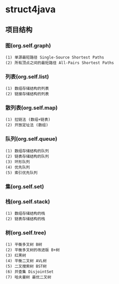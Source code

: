 # struct4java 

## 项目结构

### 图(org.self.graph)
    (1) 单源最短路径 Single-Source Shortest Paths
    (2) 所有顶点之间的最短路径 All-Pairs Shortest Paths
    
### 列表(org.self.list)
    (1) 数组存储结构的列表
    (2) 链接存储结构的列表
    
### 散列表(org.self.map)
    (1) 拉链法 (数组+链表)
    (2) 开放定址法 (数组)

### 队列(org.self.queue)
    (1) 数组存储结构的队列
    (2) 链表存储结构的队列
    (3) 环形队列
    (4) 优先队列
    (5) 索引优先队列

### 集(org.self.set)


### 栈(org.self.stack)
    (1) 数组存储结构的栈
    (2) 链表存储结构的栈


### 树(org.self.tree)
    (1) 平衡多叉树 B树
    (2) 平衡多叉树的改进版 B+树
    (3) 红黑树
    (4) 平衡二叉树 AVL树
    (5) 二叉搜索树 BST树
    (6) 并查集 DisjointSet
    (7) 哈夫曼树 最优二叉树

